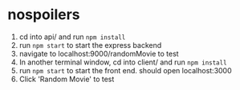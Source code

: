 # nospoilers
1. cd into api/ and run `npm install`
2. run `npm start` to start the express backend
3. navigate to localhost:9000/randomMovie to test
4. In another terminal window, cd into client/ and run `npm install`
5. run `npm start` to start the front end. should open localhost:3000
6. Click 'Random Movie' to test

